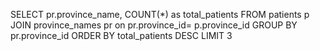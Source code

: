 

  SELECT pr.province_name, COUNT(*) as total_patients
  FROM patients p 
  JOIN province_names pr 
  on pr.province_id= p.province_id
  GROUP BY pr.province_id
  ORDER BY total_patients DESC
  LIMIT 3
